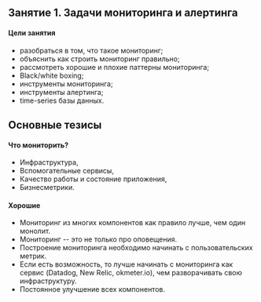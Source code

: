 ## Занятие 1. Задачи мониторинга и алертинга ##

#### Цели занятия
- разобраться в том, что такое мониторинг;  
- объяснить как строить мониторинг правильно;  
- рассмотреть хорошие и плохие паттерны мониторинга;  
- Black/white boxing;  
- инструменты мониторинга;  
- инструменты алертинга;  
- time-series базы данных.


## Основные тезисы 
#### Что мониторить?  
- Инфраструктура,  
- Вспомогательные сервисы,  
- Качество работы и состояние приложения,  
- Бизнесметрики.  

#### Хорошие   
- Мониторинг из многих компонентов как правило лучше, чем один монолит.  
- Мониторинг -- это не только про оповещения.  
- Построение мониторинга необходимо начинать с пользовательских метрик.   
- Если есть возможность, то лучше начинать с мониторинга как сервис (Datadog, New Relic, okmeter.io), чем разворачивать свою инфраструктуру.  
- Постоянное улучшение всех компонентов.  
